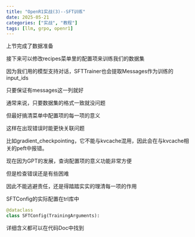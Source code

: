 ```yaml
---
title: "OpenR1实战(3)--SFT训练"
date: 2025-05-21
categories: ["实战", "教程"]
tags: [llm, grpo, openr1]
---
```

上节完成了数据准备

接下来可以修改recipes菜单里的配置项来训练我们的数据集

因为我们用的模型支持对话，SFTTrainer也会提取Messages作为训练的input_ids

只要保证有messages这一列就好

通常来说，只要数据集的格式一致就没问题

但最好搞清菜单中配置项的每一项的意义

这样在出现错误时能更快关联问题

比如gradient_checkpointing，它不能与kvcache混用，因此会在与kvcache相关的peft中报错。

现在因为GPT的发展，查询配置项的意义功能非常方便

但是检查错误还是有些困难

因此不能逃避责任，还是得踏踏实实的理清每一项的作用

SFTConfig的实际配置在trl库中
```python
@dataclass
class SFTConfig(TrainingArguments):
```

详细含义都可以在代码Doc中找到





